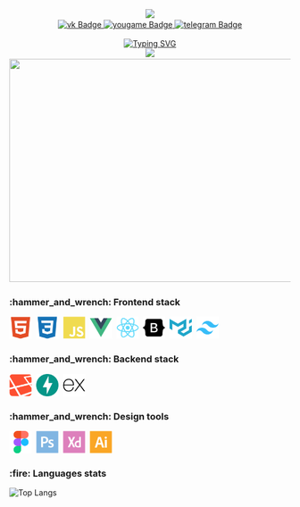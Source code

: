 <div id="header" align="center">
  <img src="https://media.giphy.com/media/M9gbBd9nbDrOTu1Mqx/giphy.gif" width="100"/>
</div>

<div id="badges" align="center">
  <a href="https://vk.com/madeninheaven">
    <img src="https://img.shields.io/badge/Vkontakte-6A76FF?logo=vk&logoColor=white" alt="vk Badge"/>
  </a>
  <a href="https://yougame.biz/members/451921/">
    <img src="https://img.shields.io/badge/YouGame-red?logo=yougame&logoColor=white" alt="yougame Badge"/>
  </a>
  <a href="https://t.me/jmp_label8">
    <img src="https://img.shields.io/badge/Telegram-6A76FF?logo=telegram&logoColor=white" alt="telegram Badge"/>
  </a>
</div>

<div align="center">
  <img src="https://komarev.com/ghpvc/?username=qeaaaae&style=flat-square&color=6A76FF" alt="" />
</div>

<div align="center">
  <a href="https://git.io/typing-svg"><img src="https://readme-typing-svg.demolab.com?font=Fira+Code&weight=600&pause=1000&color=6A76FF&center=true&vCenter=true&random=false&lines=WELCOME+TO+MY+GITHUB+PROFILE!" alt="Typing SVG" /></a> <br>
  <img src="https://media.giphy.com/media/hvRJCLFzcasrR4ia7z/giphy.gif" width="40px"/>
</div>

<div align="center">
  <img src="http://studiopixel.in/wp-content/uploads/2017/11/senior-front-end-developer-openings-1.gif" width="600" height="400"/>
</div>

<h3>:hammer_and_wrench: Frontend stack</h3>
<div>
  <img src="https://github.com/devicons/devicon/blob/master/icons/html5/html5-plain.svg" title="HTML5" alt="HTML" width="40" height="40"/>&nbsp;
  <img src="https://github.com/devicons/devicon/blob/master/icons/css3/css3-plain.svg"  title="CSS3" alt="CSS" width="40" height="40"/>&nbsp;
  <img src="https://github.com/devicons/devicon/blob/master/icons/javascript/javascript-plain.svg" title="JavaScript" alt="JavaScript" width="40" height="40"/>&nbsp;
  <img src="https://github.com/devicons/devicon/blob/master/icons/vuejs/vuejs-original.svg" title="Vue" alt="Vue" width="40" height="40"/>&nbsp;
  <img src="https://github.com/devicons/devicon/blob/master/icons/react/react-original.svg" title="React" alt="React" width="40" height="40"/>&nbsp;
  <img src="https://github.com/devicons/devicon/blob/master/icons/bootstrap/bootstrap-plain.svg" title="Bootstrap" alt="Bootstrap" width="40" height="40"/>&nbsp;
  <img src="https://github.com/devicons/devicon/blob/master/icons/materialui/materialui-plain.svg" title="Material UI" alt="Material UI" width="40" height="40"/>&nbsp;
  <img src="https://github.com/devicons/devicon/blob/master/icons/tailwindcss/tailwindcss-plain.svg" title="Tailwind" alt="Tailwind" width="40" height="40"/>&nbsp;
</div>

<h3>:hammer_and_wrench: Backend stack</h3>
<div>
  <img src="https://github.com/devicons/devicon/blob/master/icons/laravel/laravel-plain.svg" title="Laravel" alt="Laravel" width="40" height="40"/>&nbsp;
  <img src="https://github.com/devicons/devicon/blob/master/icons/fastapi/fastapi-original.svg" title="FastAPI" alt="FastAPI" width="40" height="40"/>&nbsp;
  <img src="https://github.com/devicons/devicon/blob/master/icons/express/express-original.svg" title="Express" alt="Express" width="40" height="40"/>&nbsp;
</div>

<h3>:hammer_and_wrench: Design tools</h3>
<div>
  <img src="https://github.com/devicons/devicon/blob/master/icons/figma/figma-original.svg" title="Figma" alt="Figma" width="40" height="40"/>&nbsp;
  <img src="https://github.com/devicons/devicon/blob/master/icons/photoshop/photoshop-plain.svg" title="PS" alt="PS" width="40" height="40"/>&nbsp;
  <img src="https://github.com/devicons/devicon/blob/master/icons/xd/xd-plain.svg" title="XD" alt="XD" width="40" height="40"/>&nbsp;
  <img src="https://github.com/devicons/devicon/blob/master/icons/illustrator/illustrator-plain.svg" title="IL" alt="IL" width="40" height="40"/>&nbsp;
</div>

<h3>:fire: Languages stats</h3>

![Top Langs](https://github-readme-stats.vercel.app/api/top-langs/?username=qeaaaae)

